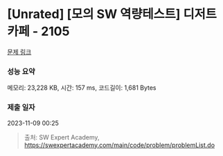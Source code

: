 # [Unrated] [모의 SW 역량테스트] 디저트 카페 - 2105 

[문제 링크](https://swexpertacademy.com/main/code/problem/problemDetail.do?contestProbId=AV5VwAr6APYDFAWu) 

### 성능 요약

메모리: 23,228 KB, 시간: 157 ms, 코드길이: 1,681 Bytes

### 제출 일자

2023-11-09 00:25



> 출처: SW Expert Academy, https://swexpertacademy.com/main/code/problem/problemList.do
